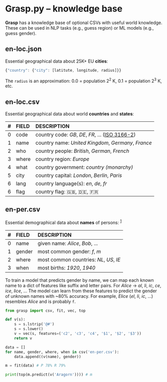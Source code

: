 # Grasp.py – knowledge base

**Grasp** has a knowledge base of optional CSVs with useful world knowledge. These can be used in NLP tasks (e.g., guess region) or ML models (e.g., guess gender).

## en-loc.json

Essential geographical data about 25K+ EU **cities**:

```js
{"country": {"city": [latitute, longitude, radius]}}
```

The `radius` is an approximation: 0.0 = population 2<sup>2</sup> K, 0.1 = population 2<sup>3</sup> K, etc.

## en-loc.csv

Essential geographical data about world **countries** and **states**:

|  #  | FIELD   | DESCRIPTION                                         |
| :-: | :------ | :-------------------------------------------------- |
| 0   | code    | country code: _GB_, _DE_, _FR_, ... ([ISO 3166-2](https://en.wikipedia.org/wiki/ISO_3166-2)) |
| 1   | name    | country name: _United Kingdom_, _Germany_, _France_ |
| 2   | who     | country people: _British_, _German_, _French_       |
| 3   | where   | country region: _Europe_                            |
| 4   | what    | country government: _country (monarchy)_            |
| 5   | city    | country capital: _London_, _Berlin_, _Paris_        |
| 6   | lang    | country language(s): _en_, _de_, _fr_               |
| 6   | flag    | country flag: 🇬🇧, 🇩🇪, 🇫🇷                           |

## en-per.csv

Essential demographical data about **names** of persons: <sup>[1](https://www.heise.de/ct/ftp/07/17/182/)</sup>

|  #  | FIELD   | DESCRIPTION                                         |
| :-: | :------ | :-------------------------------------------------- |
| 0   | name    | given name: _Alice_, _Bob_, ...                     |
| 1   | gender  | most common gender: _f_, _m_                        |
| 2   | where   | most common countries: _NL_, _US_, _IE_             |
| 3   | when    | most births: _1920_, _1940_                         |

To train a model that predicts gender by name, we can map each known name to a dict of features like suffix and letter pairs. For _Alice_ &rarr; _al_, _li_, _ic_, _ce_, _ice_, _lice_, ... The model can learn from these features to predict the gender of unknown names with ~80% accuracy. For example, _Elice_ (_el_, _li_, _ic_, ...) resembles _Alice_ and is probably `f`.

```py
from grasp import csv, fit, vec, top
```
```py
def v(s):
    s = s.lstrip('@#')
    s = s.lower()
    v = vec(s, features=('c2', 'c3', 'c4', '$1', '$2', '$3'))
    return v
```
```py
data = []
for name, gender, where, when in csv('en-per.csv'):
    data.append((v(name), gender))

m = fit(data) # P 78% R 79%
```
```py
print(top(m.predict(v('Aragorn')))) # m
```
